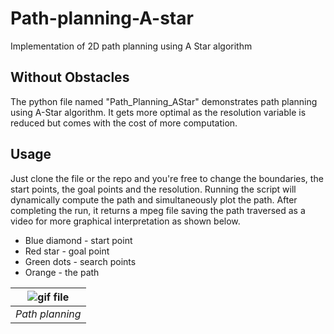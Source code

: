 # Path-planning-A-star
Implementation of 2D path planning using A Star algorithm

## Without Obstacles
The python file named "Path_Planning_AStar" demonstrates path planning using A-Star algorithm. It gets more optimal as the resolution variable is reduced but comes with the cost of more computation.

## Usage

Just clone the file or the repo and you're free to change the boundaries, the start points, the goal points and the resolution. Running the script will dynamically compute the path and simultaneously plot the path. After completing the run, it returns a mpeg file saving the path traversed as a video for more graphical interpretation as shown below.

- Blue diamond - start point
- Red star - goal point
- Green dots - search points
- Orange - the path


| ![gif file](https://github.com/AbishekAnbarasan/Path-planning-A-star/blob/master/ASPP_Yup.gif) |
|:--:|
| *Path planning* |
